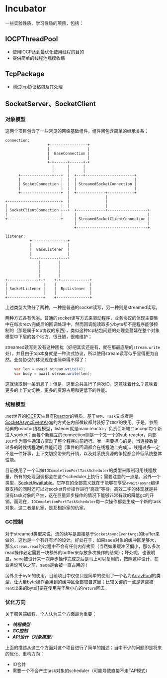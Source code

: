 ﻿# Incubator

一些实验性质、学习性质的项目，包括：

## IOCPThreadPool
* 使用IOCP达到最优化使用线程的目的
* 提供简单的线程池规模收缩

## TcpPackage
* 测试tcp协议粘包及其处理

## SocketServer、SocketClient
### 对象模型
这两个项目包含了一些常见的网络基础组件，组件间包含简单的继承关系：
```
connection:
                   +-----------------+
                   |                 |
                   |  BaseConnection |
                   |                 |
                   +-+------+------+-+
                     |      |      |
                     |      |      |
      +--------------+---+  |  +---+----------------------+
      |                  |  |  |                          |
      | SocketConnection |  |  | StreamedSocketConnection |
      |                  |  |  |                          |
      +------------------+  |  +-------------+------------+
                            |                |
+------------------------+  |                |
|                        |  |                |
| SocketClientConnection +--+  +-------------+------------------+
|                        |     |                                |
+------------------------+     | StreamedSocketClientConnection |
                               |                                |
                               +--------------------------------+
```

```
listener:
           +----------------+
           |                |
           |  BaseListener  |
           |                |
           +---+--------+---+
               |        |
               |        |
               |        |
               |        |
+--------------+-+    +-+-------------+
|                |    |               |
| SocketListener |    |  RpcListener  |
|                |    |               |
+----------------+    +---------------+

```
上述类型大致分了两种，一种是普通的socket读写，另一种则是streamed读写。

两种方式各有优劣。普通的socket读写方式来驱动程序，业务协议的体现主要集中在每次recv完成后的回调处理中，然而回调能读取多少byte都不是程序能够控制的（那是属于tcp协议的东西），类似这种tcp粘包问题的处理会蔓延在整个对象模型中下层的各个地方，很丑陋，很难维护；

streamed读写则没有这种困扰（好吧其实还是有，就在那最底层的`stream.write`处），并且由于tcp本身就是一种流式协议，所以使用stream读写似乎显得更为自然。业务协议的体现现在也简单得不得了：
```csharp
    var len = await stream.write(4);
    var body = await stream.write(len);
```

这就读取到一条消息了！但是，这里总共进行了两次IO，这意味着什么？意味着更多的上下文切换，更多的资源占用和更低下的性能。

### 线程模型
.net世界的[IOCP](https://www.ibm.com/developerworks/cn/java/j-lo-iocp/index.html)天生具有[Reactor](http://ifeve.com/netty-reactor-4/)的特质，基于`APM`、`Task`又或者是[SocketAsyncEventArgs](https://docs.microsoft.com/en-us/dotnet/api/system.net.sockets.socketasynceventargs?view=netframework-4.7.2)的方式在内部微软都封装好了`IOCP`的使用。于是，参照经典的reactor线程模型，listener就是main reactor，负责侦听端口accept每个新进入socket；而每个新建立的connection则是一个又一个的sub reactor，内部`IOCP`作为事件通知方驱动了整个程序向前运行。唯一需要担心的是，当连接数量过多的时候线程池的性能问题（事件的回调都会在线程池上完成）。线程过多一定不是一件好事，上下文切换带来的开销，以及对系统资源的争抢都会降低系统整体性能。

目前使用了一个叫做`IOCompletionPortTaskScheduler`的类型来限制可用线程数量，所有的处理回调都会在这个scheduler上执行；需要注意的一点是，另外一个类型，[SocketAwaitable](https://blogs.msdn.microsoft.com/pfxteam/2011/12/15/awaiting-socket-operations/)。它存在的全部意义就在于能够在享受`await/async`编译器支持的同时还可以对socket异步操作进行“高效”等待。高效二字的体现就是并没有task对象的产生，这在巨量异步操作的情况下能够非常有效的降低gc的开销。而现在，`IOCompletionPortTaskScheduler`每一次操作都会生成一个新的task对象，这二者是仇家，是互相拆家的仇家。

### GC控制
对于streamed类型来说，流的读写是直接基于`SocketAsyncEventArgs`的buffer来做的，这也是一个有好有坏的设计。好处在于，如果saea对象的缓冲区足够大，那么`stream.read`的过程中不会有任何内存拷贝（当然如果缓冲区偏小，那么多次read操作必定需要一块额外的buffer来存放多次操作的结果）；坏处呢，也很明显，saea被设计来一次异步操作完成之后是马上可以复用的，按照这种设计，在业务说可以之前，saea是会被一直占用的！

另外关于byte的使用，目前项目中仅仅只是简单的使用了一个名为[ArrayPool](https://adamsitnik.com/Array-Pool/)的类型，让大量byte操作会用到的缓冲区全部取自这里；比较关键的一点是这些被`rent`出来的byte[]要在使用完毕后小心的`return`回去。

### 优化方向
关于服务端编程，个人认为三个方面最为重要：
* ***线程模型***
* ***GC控制***
* ***API设计（对象模型）***
  
上面的描述从这三个方面对这个项目进行了简单的描述；当中不少的问题即是将来的优化、重构方向：
* IO合并
* 需要一个不会产生task对象的scheduler（可能导致直接不走TAP模式）



